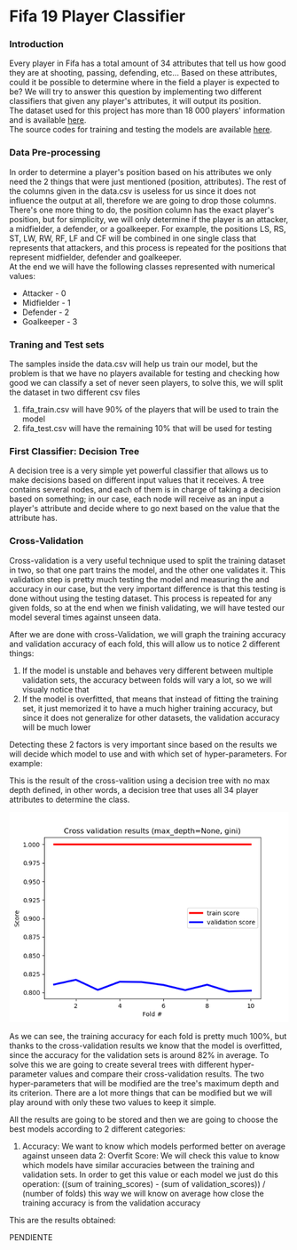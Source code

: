 # Fifa 19 Player Classifier

### Introduction

Every player in Fifa has a total amount of 34 attributes that tell us how good they are at shooting, passing, defending, etc...
Based on these attributes, could it be possible to determine where in the field a player is expected to be?
We will try to answer this question by implementing two different classifiers that given any player's attributes, it will output its position.<br>
The dataset used for this project has more than 18 000 players' information and is available [here](https://www.kaggle.com/karangadiya/fifa19).<br>
The source codes for training and testing the models are available [here](https://github.com/maci2233/Artificial_Intelligence/tree/master/machine_learning/Classification/Fifa_positions).


### Data Pre-processing

In order to determine a player's position based on his attributes we only need the 2 things that were just mentioned (position, attributes).
The rest of the columns given in the data.csv is useless for us since it does not influence the output at all, therefore we are going to
drop those columns.<br>
There's one more thing to do, the position column has the exact player's position, but for simplicity, we will only determine if the player
is an attacker, a midfielder, a defender, or a goalkeeper. For example, the positions LS, RS, ST, LW, RW, RF, LF and CF will be combined
in one single class that represents that attackers, and this process is repeated for the positions that represent midfielder, defender
and goalkeeper.<br>
At the end we will have the following classes represented with numerical values:
* Attacker - 0
* Midfielder - 1
* Defender - 2
* Goalkeeper - 3

### Traning and Test sets

The samples inside the data.csv will help us train our model, but the problem is that we have no players available for testing and checking how good we can classify a set of never seen players, to solve this, we will split the dataset in two different csv files
1. fifa_train.csv will have 90% of the players that will be used to train the model
2. fifa_test.csv will have the remaining 10% that will be used for testing

### First Classifier: Decision Tree

A decision tree is a very simple yet powerful classifier that allows us to make decisions based on different input values that it receives.
A tree contains several nodes, and each of them is in charge of taking a decision based on something; in our case, each node will
receive as an input a player's attribute and decide where to go next based on the value that the attribute has.

### Cross-Validation

Cross-validation is a very useful technique used to split the training dataset in two, so that one part trains
the model, and the other one validates it. This validation step is pretty much testing the model and
measuring the and accuracy in our case, but the very important difference is that this testing is done
without using the testing dataset. This process is repeated for any given folds, so at the end when we finish
validating, we will have tested our model several times against unseen data.

After we are done with cross-Validation, we will graph the training accuracy and validation accuracy of each fold, this will allow us to notice 2 different things:
1. If the model is unstable and behaves very different between multiple validation sets, the accuracy between folds will vary a lot, so we will visualy notice that
2. If the model is overfitted, that means that instead of fitting the training set, it just memorized it to have a much higher training accuracy, but since it does not generalize for other datasets, the validation accuracy will be much lower

Detecting these 2 factors is very important since based on the results we will decide which model to use and with which set of hyper-parameters. For example:

This is the result of the cross-valition using a decision tree with no max depth defined, in other words, a decision tree that uses all
34 player attributes to determine the class.

![Figure 1](https://github.com/maci2233/Artificial_Intelligence/blob/master/machine_learning/Classification/Fifa_positions/CV_no_max_depth.png)

As we can see, the training accuracy for each fold is pretty much 100%, but thanks to the cross-validation results we know that the model is overfitted, since the accuracy for the validation sets is around 82% in average. To solve this we are going to create several trees with different hyper-parameter values and compare their cross-validation results. The two hyper-parameters that will be modified
are the tree's maximum depth and its criterion. There are a lot more things that can be modified but we will play around with only these
two values to keep it simple.

All the results are going to be stored and then we are going to choose the best models according to 2 different categories:
1. Accuracy: We want to know which models performed better on average against unseen data
2: Overfit Score: We will check this value to know which models have similar accuracies between the training and validation sets. In order to get this value or each model we just do this operation: ((sum of training_scores) - (sum of validation_scores)) / (number of folds) this way we will know on average how close the training accuracy is from the validation accuracy

This are the results obtained:

PENDIENTE
